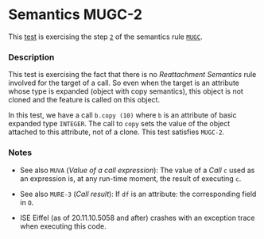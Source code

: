 # Semantics MUGC-2

This [test](.) is exercising the step [`2`](../Readme.md) of the semantics rule [`MUGC`](../../mugc/Readme.md).

### Description

This test is exercising the fact that there is no *Reattachment Semantics* rule involved for the target of a call. So even when the target is an attribute whose type is expanded (object with copy semantics), this object is not cloned and the feature is called on this object.

In this test, we have a call `b.copy (10)` where `b` is an attribute of basic expanded type `INTEGER`. The call to `copy` sets the value of the object attached to this attribute, not of a clone. This test satisfies `MUGC-2`.

### Notes

* See also `MUVA` (*Value of a call expression*): The value of a *Call* `c` used as an expression is, at any run-time moment, the result of executing `c`.

* See also `MURE-3` (*Call result*): If `df` is an attribute: the corresponding field in `O`.

* ISE Eiffel (as of 20.11.10.5058 and after) crashes with an exception trace when executing this code.
